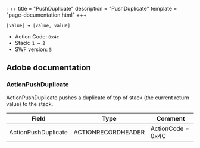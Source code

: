 +++
title = "PushDuplicate"
description = "PushDuplicate"
template = "page-documentation.html"
+++

```
[value] → [value, value]
```

- Action Code: `0x4c`
- Stack: `1 → 2`
- SWF version: `5`

## Adobe documentation

### ActionPushDuplicate

ActionPushDuplicate pushes a duplicate of top of stack (the current return value) to the stack.

| Field               | Type               | Comment                        |
|---------------------|--------------------|--------------------------------|
| ActionPushDuplicate | ACTIONRECORDHEADER | ActionCode = 0x4C              |

